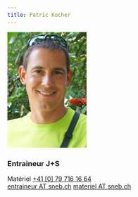 ```yaml
---
title: Patric Kocher
---
```

![](img.jpg?classes=img-rounded&cropResize=180,263)
### Entraineur J+S 
Matériel
[+41 [0] 79 716 16 64](tel:+41797161664)  
[entraineur AT sneb.ch](mailto:entraineur@sneb.ch)
[materiel AT sneb.ch](mailto:materiel@sneb.ch)